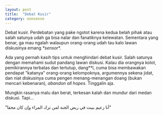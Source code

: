```yaml
---
layout: post
title:  "Debat Kusir"
category: nonsense
---
```


Debat kusir. Perdebatan yang pake ngotot karena kedua belah pihak atau salah satunya udah ga bisa nalar dan fanatiknya kelewatan. Sementara yang benar, ga mau ngalah walaupun orang-orang udah tau kalo lawan diskusinya emang *\*sensor**.
<!--more-->

Ada yang pernah kasih tips untuk menghindari debat kusir. Salah satunya dengan memahami sudut pandang lawan diskusi. Kalau dia orangnya kolot, pemikirannya terbatas dan tertutup, dang\*\*l, cuma bisa membawakan pendapat "katanya" orang-orang kelompoknya, argumennya sekena jidat, dan niat diskusinya cuma pengen menang-menangan doang (bukan mencari kebenaran), *abandon all hopes*. Tinggalin aja.

Mungkin rasanya malu dan berat, terkesan kalah dan mundur dari medan diskusi. Tapi...

"أنا زعيم ببيت في ربض الجنة لمن ترك المراء وإن كان محقا"
